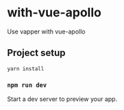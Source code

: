 # with-vue-apollo

Use vapper with vue-apollo

## Project setup

```
yarn install
```

### `npm run dev`

Start a dev server to preview your app.
